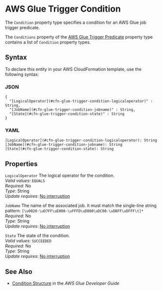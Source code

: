 # AWS Glue Trigger Condition<a name="aws-properties-glue-trigger-condition"></a>

<a name="aws-properties-glue-trigger-condition-description"></a>The `Condition` property type specifies a condition for an AWS Glue job trigger predicate\.

<a name="aws-properties-glue-trigger-condition-inheritance"></a> The `Conditions` property of the [AWS Glue Trigger Predicate](aws-properties-glue-trigger-predicate.md) property type contains a list of `Condition` property types\.

## Syntax<a name="aws-properties-glue-trigger-condition-syntax"></a>

To declare this entity in your AWS CloudFormation template, use the following syntax:

### JSON<a name="aws-properties-glue-trigger-condition-syntax.json"></a>

```
{
  "[LogicalOperator](#cfn-glue-trigger-condition-logicaloperator)" : String,
  "[JobName](#cfn-glue-trigger-condition-jobname)" : String,
  "[State](#cfn-glue-trigger-condition-state)" : String
}
```

### YAML<a name="aws-properties-glue-trigger-condition-syntax.yaml"></a>

```
[LogicalOperator](#cfn-glue-trigger-condition-logicaloperator): String
[JobName](#cfn-glue-trigger-condition-jobname): String
[State](#cfn-glue-trigger-condition-state): String
```

## Properties<a name="aws-properties-glue-trigger-condition-properties"></a>

`LogicalOperator`  <a name="cfn-glue-trigger-condition-logicaloperator"></a>
The logical operator for the condition\.  
*Valid values*: `EQUALS`  
 *Required*: No  
 *Type*: String  
 *Update requires*: [No interruption](using-cfn-updating-stacks-update-behaviors.md#update-no-interrupt) 

`JobName`  <a name="cfn-glue-trigger-condition-jobname"></a>
The name of the associated job\. It must match the single\-line string pattern: `[\u0020-\uD7FF\uE000-\uFFFD\uD800\uDC00-\uDBFF\uDFFF\t]*`  
 *Required*: No  
 *Type*: String  
 *Update requires*: [No interruption](using-cfn-updating-stacks-update-behaviors.md#update-no-interrupt) 

`State`  <a name="cfn-glue-trigger-condition-state"></a>
The state of the condition\.  
*Valid values*: `SUCCEEDED`  
 *Required*: No  
 *Type*: String  
 *Update requires*: [No interruption](using-cfn-updating-stacks-update-behaviors.md#update-no-interrupt) 

## See Also<a name="aws-properties-glue-trigger-condition-seealso"></a>

+ [ Condition Structure](http://docs.aws.amazon.com/glue/latest/dg/aws-glue-api-jobs-trigger.html#aws-glue-api-jobs-trigger-Condition) in the *AWS Glue Developer Guide*
